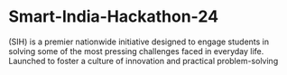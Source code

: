 # Smart-India-Hackathon-24
(SIH) is a premier nationwide initiative designed to engage students in solving some of the most pressing challenges faced in everyday life. Launched to foster a culture of innovation and practical problem-solving
